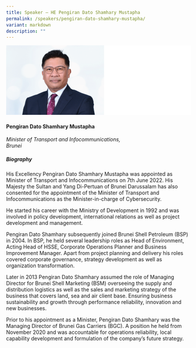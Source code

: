 ```yaml
---
title: Speaker – HE Pengiran Dato Shamhary Mustapha
permalink: /speakers/pengiran-dato-shamhary-mustapha/
variant: markdown
description: ""
---
```

![](/images/2025%20speakers/Pengiran_Dato_Shamhary_Mustapha.png)
#### **Pengiran Dato Shamhary Mustapha**

*Minister of Transport and Infocommunications, <br>Brunei*

##### **Biography**
His Excellency Pengiran Dato Shamhary Mustapha was appointed as Minister of Transport and Infocommunications on 7th June 2022. His Majesty the Sultan and Yang Di-Pertuan of Brunei Darussalam has also consented for the appointment of the Minister of Transport and Infocommunications as the Minister-in-charge of Cybersecurity. 

He started his career with the Ministry of Development in 1992 and was involved in policy development, international relations as well as project development and management. 

Pengiran Dato Shamhary subsequently joined Brunei Shell Petroleum (BSP) in 2004. In BSP, he held several leadership roles as Head of Environment, Acting Head of HSSE, Corporate Operations Planner and Business Improvement Manager. Apart from project planning and delivery his roles covered corporate governance, strategy development as well as organization transformation. 

Later in 2013 Pengiran Dato Shamhary assumed the role of Managing Director for Brunei Shell Marketing (BSM) overseeing the supply and distribution logistics as well as the sales and marketing strategy of the business that covers land, sea and air client base. Ensuring business sustainability and growth through performance reliability, innovation and new businesses. 

Prior to his appointment as a Minister, Pengiran Dato Shamhary was the Managing Director of Brunei Gas Carriers (BGC). A position he held from November 2020 and was accountable for operations reliability, local capability development and formulation of the company’s future strategy.